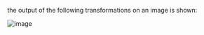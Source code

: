 the output of the following transformations on an image is shown:

![image](https://github.com/user-attachments/assets/546052d3-b6f8-440a-940d-1ff9c2f43b24)
